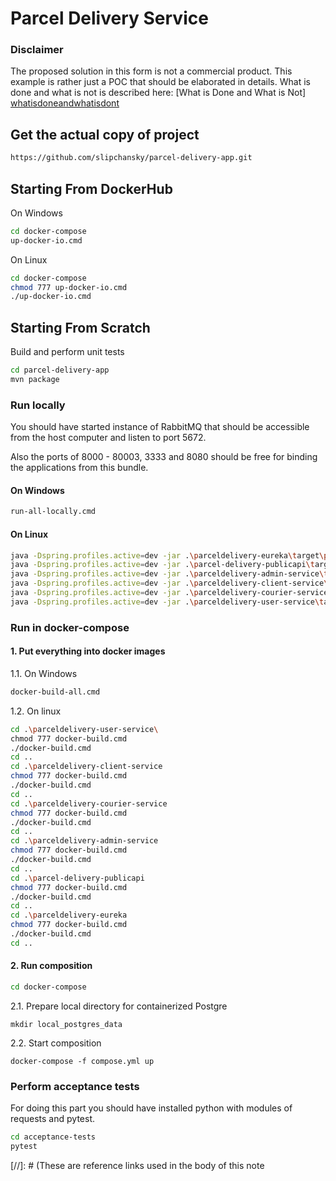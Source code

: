 # Parcel Delivery Service

### Disclaimer
The proposed solution in this form is not a commercial product. This example is rather just a POC that should be elaborated in details. What is done and what is not is described here: [What is Done and What is Not] [whatisdoneandwhatisdont]

## Get the actual copy of project

```bash
https://github.com/slipchansky/parcel-delivery-app.git
```


## Starting From DockerHub

On Windows

```bash
cd docker-compose
up-docker-io.cmd
```

On Linux

```bash
cd docker-compose
chmod 777 up-docker-io.cmd
./up-docker-io.cmd

```


## Starting From Scratch


Build and perform unit tests

```bash
cd parcel-delivery-app
mvn package
```

### Run locally

You should have started instance of RabbitMQ that should be accessible from the host computer and listen to port 5672. 

Also the ports of 8000 - 80003, 3333 and 8080 should be free for binding the applications from this bundle.

#### On Windows

```bash
run-all-locally.cmd
```

#### On Linux

```bash
java -Dspring.profiles.active=dev -jar .\parceldelivery-eureka\target\parceldelivery-eureka-0.0.1-SNAPSHOT.jar
java -Dspring.profiles.active=dev -jar .\parcel-delivery-publicapi\target\parcel-delivery-publicapi-0.0.1-SNAPSHOT.jar
java -Dspring.profiles.active=dev -jar .\parceldelivery-admin-service\target\parceldelivery-admin-service-0.0.1-SNAPSHOT.jar
java -Dspring.profiles.active=dev -jar .\parceldelivery-client-service\target\parceldelivery-client-service-0.0.1-SNAPSHOT.jar
java -Dspring.profiles.active=dev -jar .\parceldelivery-courier-service\target\parceldelivery-courier-service-0.0.1-SNAPSHOT.jar
java -Dspring.profiles.active=dev -jar .\parceldelivery-user-service\target\parceldelivery-user-service-0.0.1-SNAPSHOT.jar
```



### Run in docker-compose
#### 1. Put everything into docker images

1.1. On Windows

```bash
docker-build-all.cmd
```

1.2. On linux

```bash
cd .\parceldelivery-user-service\
chmod 777 docker-build.cmd
./docker-build.cmd
cd ..
cd .\parceldelivery-client-service
chmod 777 docker-build.cmd
./docker-build.cmd
cd ..
cd .\parceldelivery-courier-service
chmod 777 docker-build.cmd
./docker-build.cmd
cd ..
cd .\parceldelivery-admin-service
chmod 777 docker-build.cmd
./docker-build.cmd
cd ..
cd .\parcel-delivery-publicapi
chmod 777 docker-build.cmd
./docker-build.cmd
cd ..
cd .\parceldelivery-eureka
chmod 777 docker-build.cmd
./docker-build.cmd
cd ..

```
#### 2. Run composition

```bash
cd docker-compose
```

2.1. Prepare local directory for containerized Postgre

```
mkdir local_postgres_data

```

2.2. Start composition

```
docker-compose -f compose.yml up
```



### Perform acceptance tests

For doing this part you should have installed python with modules of requests and pytest.

```bash
cd acceptance-tests
pytest
```


[//]: # (These are reference links used in the body of this note

[whatisdoneandwhatisdont]: <https://github.com/slipchansky/parcel-delivery-app/blob/main/doc/whatisdoneadwhatisnot.md>
